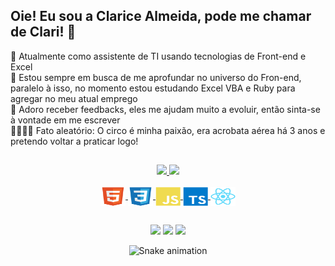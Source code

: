 ## Oie! Eu sou a Clarice Almeida, pode me chamar de Clari! 💖

🎈 Atualmente como assistente de TI usando tecnologias de Front-end e Excel <br>
💫 Estou sempre em busca de me aprofundar no universo do Fron-end, paralelo à isso, no momento estou estudando Excel VBA e Ruby para agregar no meu atual emprego <br>
📩 Adoro receber feedbacks, eles me ajudam muito a evoluir, então sinta-se à vontade em me escrever <br>
🎪🤸🏽‍♀️ Fato aleatório: O circo é minha paixão, era acrobata aérea há 3 anos e pretendo voltar a praticar logo!<br>

##


<div align="center">
  <a href="https://github.com/rafaballerini">
  <img height="180em" src="https://github-readme-stats.vercel.app/api?username=ClariceAlmeida&show_icons=true&theme=nightowl&include_all_commits=true&count_private=true"/>
  <img height="180em" src="https://github-readme-stats.vercel.app/api/top-langs/?username=ClariceAlmeida&layout=compact&langs_count=7&theme=nightowl"/>
</div>
<div style="display: inline_block" align="center"><br>
  <img align="center" alt="Rafa-HTML" height="30" width="40" src="https://raw.githubusercontent.com/devicons/devicon/master/icons/html5/html5-original.svg">
  <img align="center" alt="Rafa-CSS" height="30" width="40" src="https://raw.githubusercontent.com/devicons/devicon/master/icons/css3/css3-original.svg">
  <img align="center" alt="Rafa-Js" height="30" width="40" src="https://raw.githubusercontent.com/devicons/devicon/master/icons/javascript/javascript-plain.svg">
  <img align="center" alt="Rafa-Ts" height="30" width="40" src="https://raw.githubusercontent.com/devicons/devicon/master/icons/typescript/typescript-plain.svg">
  <img align="center" alt="Rafa-React" height="30" width="40" src="https://raw.githubusercontent.com/devicons/devicon/master/icons/react/react-original.svg">
 
</div>
  
  ##
 
<div align="center"> 
 
  <a href="https://instagram.com/clarice.santos_" target="_blank"><img src="https://img.shields.io/badge/-Instagram-%23E4405F?style=for-the-badge&logo=instagram&logoColor=white" target="_blank"></a>
  <a href = "mailto:almeida.santos.clarice@gmail.com"><img src="https://img.shields.io/badge/-Gmail-%23333?style=for-the-badge&logo=gmail&logoColor=white" target="_blank"></a>
  <a href="https://www.linkedin.com/in/clarice-almeida/" target="_blank"><img src="https://img.shields.io/badge/-LinkedIn-%230077B5?style=for-the-badge&logo=linkedin&logoColor=white" target="_blank"></a> 
 
  ![Snake animation](https://github.com/ClariceAlmeida/ClariceAlmeida/blob/output/github-contribution-grid-snake.svg)
 
</div>

